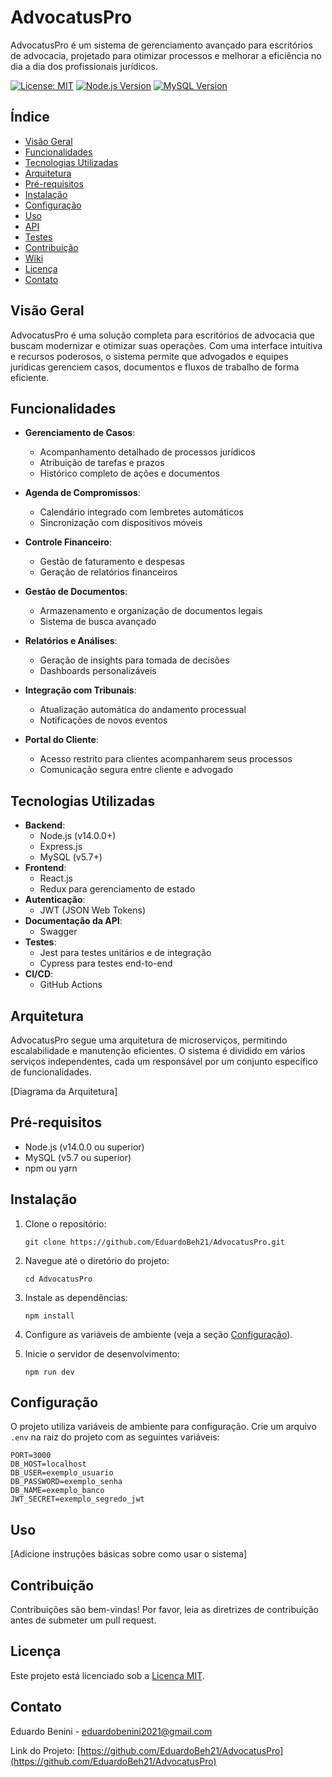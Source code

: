 # AdvocatusPro

AdvocatusPro é um sistema de gerenciamento avançado para escritórios de advocacia, projetado para otimizar processos e melhorar a eficiência no dia a dia dos profissionais jurídicos.

[![License: MIT](https://img.shields.io/badge/License-MIT-yellow.svg)](https://opensource.org/licenses/MIT)
[![Node.js Version](https://img.shields.io/badge/node-%3E%3D14.0.0-brightgreen.svg)](https://nodejs.org/)
[![MySQL Version](https://img.shields.io/badge/mysql-%3E%3D5.7-blue.svg)](https://www.mysql.com/)

## Índice

- [Visão Geral](#visão-geral)
- [Funcionalidades](#funcionalidades)
- [Tecnologias Utilizadas](#tecnologias-utilizadas)
- [Arquitetura](#arquitetura)
- [Pré-requisitos](#pré-requisitos)
- [Instalação](#instalação)
- [Configuração](#configuração)
- [Uso](#uso)
- [API](#api)
- [Testes](#testes)
- [Contribuição](#contribuição)
- [Wiki](#wiki)
- [Licença](#licença)
- [Contato](#contato)

## Visão Geral

AdvocatusPro é uma solução completa para escritórios de advocacia que buscam modernizar e otimizar suas operações. Com uma interface intuitiva e recursos poderosos, o sistema permite que advogados e equipes jurídicas gerenciem casos, documentos e fluxos de trabalho de forma eficiente.

## Funcionalidades

- **Gerenciamento de Casos**: 
  - Acompanhamento detalhado de processos jurídicos
  - Atribuição de tarefas e prazos
  - Histórico completo de ações e documentos

- **Agenda de Compromissos**: 
  - Calendário integrado com lembretes automáticos
  - Sincronização com dispositivos móveis

- **Controle Financeiro**: 
  - Gestão de faturamento e despesas
  - Geração de relatórios financeiros

- **Gestão de Documentos**: 
  - Armazenamento e organização de documentos legais
  - Sistema de busca avançado

- **Relatórios e Análises**: 
  - Geração de insights para tomada de decisões
  - Dashboards personalizáveis

- **Integração com Tribunais**: 
  - Atualização automática do andamento processual
  - Notificações de novos eventos

- **Portal do Cliente**: 
  - Acesso restrito para clientes acompanharem seus processos
  - Comunicação segura entre cliente e advogado

## Tecnologias Utilizadas

- **Backend**: 
  - Node.js (v14.0.0+)
  - Express.js
  - MySQL (v5.7+)
- **Frontend**: 
  - React.js
  - Redux para gerenciamento de estado
- **Autenticação**: 
  - JWT (JSON Web Tokens)
- **Documentação da API**: 
  - Swagger
- **Testes**: 
  - Jest para testes unitários e de integração
  - Cypress para testes end-to-end
- **CI/CD**: 
  - GitHub Actions

## Arquitetura

AdvocatusPro segue uma arquitetura de microserviços, permitindo escalabilidade e manutenção eficientes. O sistema é dividido em vários serviços independentes, cada um responsável por um conjunto específico de funcionalidades.

[Diagrama da Arquitetura]

## Pré-requisitos

- Node.js (v14.0.0 ou superior)
- MySQL (v5.7 ou superior)
- npm ou yarn

## Instalação

1. Clone o repositório:
   ```
   git clone https://github.com/EduardoBeh21/AdvocatusPro.git
   ```

2. Navegue até o diretório do projeto:
   ```
   cd AdvocatusPro
   ```

3. Instale as dependências:
   ```
   npm install
   ```

4. Configure as variáveis de ambiente (veja a seção [Configuração](#configuração)).

5. Inicie o servidor de desenvolvimento:
   ```
   npm run dev
   ```

## Configuração

O projeto utiliza variáveis de ambiente para configuração. Crie um arquivo `.env` na raiz do projeto com as seguintes variáveis:
```
PORT=3000
DB_HOST=localhost
DB_USER=exemplo_usuario
DB_PASSWORD=exemplo_senha
DB_NAME=exemplo_banco
JWT_SECRET=exemplo_segredo_jwt
```
## Uso

[Adicione instruções básicas sobre como usar o sistema]

## Contribuição

Contribuições são bem-vindas! Por favor, leia as diretrizes de contribuição antes de submeter um pull request.

## Licença

Este projeto está licenciado sob a [Licença MIT](LICENSE).

## Contato

Eduardo Benini - [eduardobenini2021@gmail.com](mailto:eduardobenini2021@gmail.com)

Link do Projeto: [https://github.com/EduardoBeh21/AdvocatusPro](https://github.com/EduardoBeh21/AdvocatusPro)